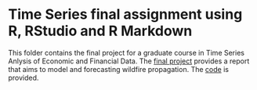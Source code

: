 # Time Series final assignment using R, RStudio and R Markdown

This folder contains the final project for a graduate course in Time Series Anlysis of Economic and Financial Data. The [final project](Final_project/Group_11.pdf) provides a report that aims to model and forecasting wildfire propagation. The [code](Final_project/Group_11.Rmd) is provided.
